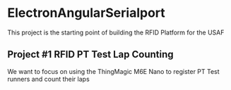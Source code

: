 # ElectronAngularSerialport

This project is the starting point of building the RFID Platform for the USAF

## Project #1 RFID PT Test Lap Counting

We want to focus on using the ThingMagic M6E Nano to register PT Test runners and count their laps